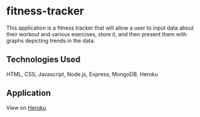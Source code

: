 # fitness-tracker
This application is a fitness tracker that will allow a user to input data about their workout and various exercises, store it, and then present them with graphs depicting trends in the data. 

## Technologies Used
HTML, CSS, Javascript, Node.js, Express, MongoDB, Heroku

## Application

View on <a href="https://mysterious-lowlands-55330.herokuapp.com/">Heroku</a>
